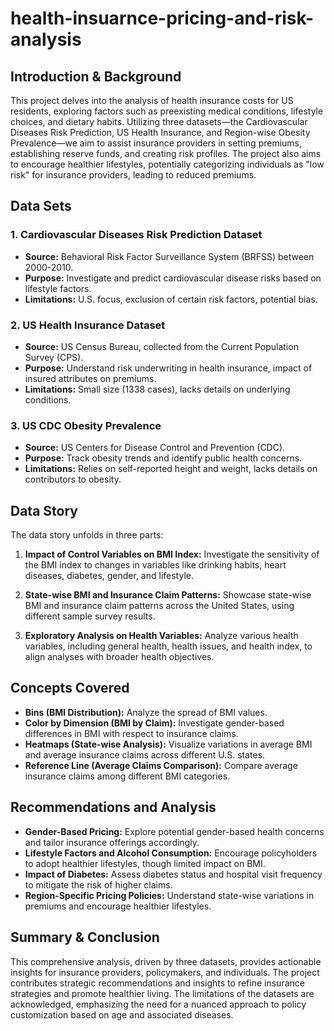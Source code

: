 # health-insuarnce-pricing-and-risk-analysis


## Introduction & Background
This project delves into the analysis of health insurance costs for US residents, exploring factors such as preexisting medical conditions, lifestyle choices, and dietary habits. Utilizing three datasets—the Cardiovascular Diseases Risk Prediction, US Health Insurance, and Region-wise Obesity Prevalence—we aim to assist insurance providers in setting premiums, establishing reserve funds, and creating risk profiles. The project also aims to encourage healthier lifestyles, potentially categorizing individuals as "low risk" for insurance providers, leading to reduced premiums.

## Data Sets
### 1. Cardiovascular Diseases Risk Prediction Dataset
- **Source:** Behavioral Risk Factor Surveillance System (BRFSS) between 2000-2010.
- **Purpose:** Investigate and predict cardiovascular disease risks based on lifestyle factors.
- **Limitations:** U.S. focus, exclusion of certain risk factors, potential bias.

### 2. US Health Insurance Dataset
- **Source:** US Census Bureau, collected from the Current Population Survey (CPS).
- **Purpose:** Understand risk underwriting in health insurance, impact of insured attributes on premiums.
- **Limitations:** Small size (1338 cases), lacks details on underlying conditions.

### 3. US CDC Obesity Prevalence
- **Source:** US Centers for Disease Control and Prevention (CDC).
- **Purpose:** Track obesity trends and identify public health concerns.
- **Limitations:** Relies on self-reported height and weight, lacks details on contributors to obesity.

## Data Story
The data story unfolds in three parts:
1. **Impact of Control Variables on BMI Index:** Investigate the sensitivity of the BMI index to changes in variables like drinking habits, heart diseases, diabetes, gender, and lifestyle.

2. **State-wise BMI and Insurance Claim Patterns:** Showcase state-wise BMI and insurance claim patterns across the United States, using different sample survey results.

3. **Exploratory Analysis on Health Variables:** Analyze various health variables, including general health, health issues, and health index, to align analyses with broader health objectives.

## Concepts Covered
- **Bins (BMI Distribution):** Analyze the spread of BMI values.
- **Color by Dimension (BMI by Claim):** Investigate gender-based differences in BMI with respect to insurance claims.
- **Heatmaps (State-wise Analysis):** Visualize variations in average BMI and average insurance claims across different U.S. states.
- **Reference Line (Average Claims Comparison):** Compare average insurance claims among different BMI categories.

## Recommendations and Analysis
- **Gender-Based Pricing:** Explore potential gender-based health concerns and tailor insurance offerings accordingly.
- **Lifestyle Factors and Alcohol Consumption:** Encourage policyholders to adopt healthier lifestyles, though limited impact on BMI.
- **Impact of Diabetes:** Assess diabetes status and hospital visit frequency to mitigate the risk of higher claims.
- **Region-Specific Pricing Policies:** Understand state-wise variations in premiums and encourage healthier lifestyles.

## Summary & Conclusion
This comprehensive analysis, driven by three datasets, provides actionable insights for insurance providers, policymakers, and individuals. The project contributes strategic recommendations and insights to refine insurance strategies and promote healthier living. The limitations of the datasets are acknowledged, emphasizing the need for a nuanced approach to policy customization based on age and associated diseases.
